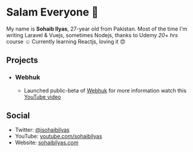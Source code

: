 # Salam Everyone :wave:
My name is **Sohaib Ilyas**, 27-year old from Pakistan. Most of the time I'm writing Laravel & Vuejs, sometimes Nodejs, thanks to Udemy *20+ hrs* course :relaxed: Currently learning Reactjs, loving it :heart_eyes:

## Projects

- ### Webhuk
  - Launched public-beta of [Webhuk](https://webhuk.com) for more information watch this [YouTube video](https://www.youtube.com/watch?v=Ld-sGXdLFtM)

## Social
- Twitter: [@isohaibilyas](https://twitter.com/isohaibilyas)
- YouTube: [youtube.com/sohaibilyas](https://youtube.com/sohaibilyas)
- Website: [sohaibilyas.com](https://sohaibilyas.com)
